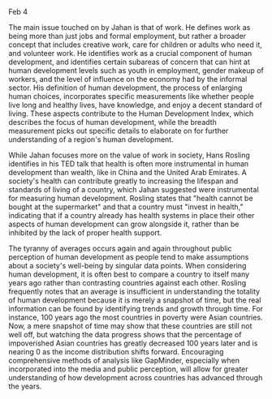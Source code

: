 Feb 4

The main issue touched on by Jahan is that of work. He defines work as being more than just jobs and formal employment, but rather a broader concept that includes creative work, care for children or adults who need it, and volunteer work. He identifies work as a crucial component of human development, and identifies certain subareas of concern that can hint at human development levels such as youth in employment, gender makeup of workers, and the level of influence on the economy had by the informal sector. His definition of human development, the process of enlarging human choices, incorporates specific measurements like whether people live long and healthy lives, have knowledge, and enjoy a decent standard of living. These aspects contribute to the Human Development Index, which describes the focus of human development, while the breadth measurement picks out specific details to elaborate on for further understanding of a region's human development. 

While Jahan focuses more on the value of work in society, Hans Rosling identifies in his TED talk that health is often more instrumental in human development than wealth, like in China and the United Arab Emirates. A society's health can contribute greatly to increasing the lifespan and standards of living of a country, which Jahan suggested were instrumental for measuring human development. Rosling states that "health cannot be bought at the supermarket" and that a country must "invest in health," indicating that if a country already has health systems in place their other aspects of human development can grow alongside it, rather than be inhibited by the lack of proper health support. 

The tyranny of averages occurs again and again throughout public perception of human development as people tend to make assumptions about a society's well-being by singular data points. When considering human development, it is often best to compare a country to itself many years ago rather than contrasting countries against each other. Rosling frequently notes that an average is insufficient in understanding the totality of human development because it is merely a snapshot of time, but the real information can be found by identifying trends and growth through time. For instance, 100 years ago the most countries in poverty were Asian countries. Now, a mere snapshot of time may show that these countries are still not well off, but watching the data progress shows that the percentage of impoverished Asian countries has greatly decreased 100 years later and is nearing 0 as the income distribution shifts forward. Encouraging comprehensive methods of analysis like GapMinder, especially when incorporated into the media and public perception, will allow for greater understanding of how development across countries has advanced through the years.
